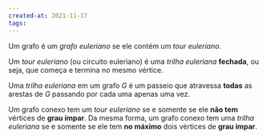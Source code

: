 ```yaml
---
created-at: 2021-11-17
tags:
---
```

Um grafo é um *grafo euleriano* se ele contém um *tour euleriano*.

Um *tour euleriano* (ou circuito euleriano) é uma *trilha euleriana* **fechada**, ou seja, que começa e termina no mesmo vértice.

Uma *trilha euleriana* em um grafo $G$ é um passeio que atravessa **todas** as arestas de $G$ passando por cada uma apenas uma vez.

Um grafo conexo tem um *tour euleriano* se e somente se ele **não tem** vértices de **grau ímpar**. Da mesma forma, um grafo conexo tem uma *trilha euleriana* se e somente se ele tem **no máximo** dois vértices de **grau ímpar**.